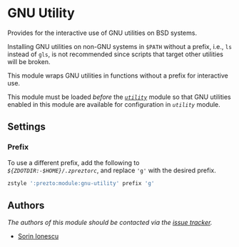 # GNU Utility

Provides for the interactive use of GNU utilities on BSD systems.

Installing GNU utilities on non-GNU systems in `$PATH` without a prefix, i.e.,
`ls` instead of `gls`, is not recommended since scripts that target other
utilities will be broken.

This module wraps GNU utilities in functions without a prefix for interactive
use.

This module must be loaded _before_ the [_`utility`_][1] module so that GNU
utilities enabled in this module are available for configuration in _`utility`_
module.

## Settings

### Prefix

To use a different prefix, add the following to
_`${ZDOTDIR:-$HOME}/.zpreztorc`_, and replace `'g'` with the desired prefix.

```sh
zstyle ':prezto:module:gnu-utility' prefix 'g'
```

## Authors

_The authors of this module should be contacted via the [issue tracker][2]._

- [Sorin Ionescu](https://github.com/sorin-ionescu)

[1]: ../utility#readme
[2]: https://github.com/sorin-ionescu/prezto/issues
